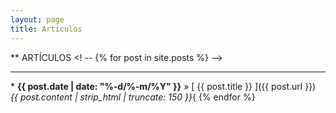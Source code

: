 ```yaml
---
layout: page
title: Artículos
---
```


** ARTÍCULOS
<! -- {% for post in site.posts %} -->

<hr size="5px" color="#268BD4" />
  * <strong>{{ post.date | date: "%-d/%-m/%Y" }}</strong> &raquo; [ {{ post.title }} ]({{ post.url }}) <br> <i>{{ post.content | strip_html | truncate: 150 }}</i>{
{% endfor %}

